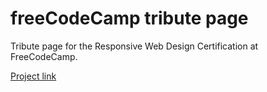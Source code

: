 # freeCodeCamp tribute page

Tribute page for the Responsive Web Design Certification at FreeCodeCamp.

[Project link](https://msfonrouge.github.io/freecodecamp-tribute-page/)
